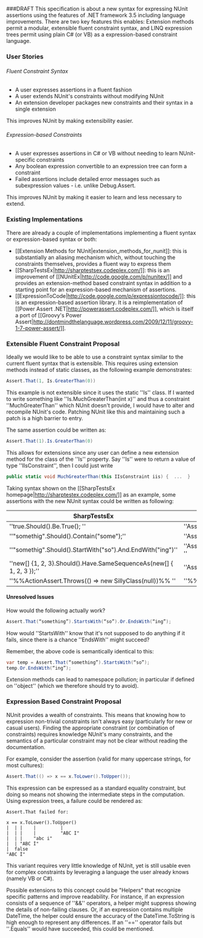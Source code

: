 ###DRAFT
This specification is about a new syntax for expressing NUnit assertions using the features of .NET framework 3.5 including language improvements.  There are two key features this enables: Extension methods permit a modular, extensible fluent constraint syntax, and LINQ expression trees permit using plain C# (or VB) as a expression-based constraint language.

### User Stories

###### Fluent Constraint Syntax

  * A user expresses assertions in a fluent fashion
  * A user extends NUnit's constraints without modifying NUnit
  * An extension developer packages new constraints and their syntax in a single extension

This improves NUnit by making extensibility easier.

###### Expression-based Constraints

  * A user expresses assertions in C# or VB without needing to learn NUnit-specific constraints
  * Any boolean expression convertible to an expression tree can form a constraint
  * Failed assertions include detailed error messages such as subexpression values - i.e. unlike Debug.Assert.

This improves NUnit by making it easier to learn and less necessary to extend.

### Existing Implementations

There are already a couple of implementations implementing a fluent syntax or expression-based syntax or both:

  * [[Extension Methods for NUnit|extension_methods_for_nunit]]: this is substantially an aliasing mechanism which, without touching the constraints themselves, provides a fluent way to express them
  * [[SharpTestsEx|http://sharptestsex.codeplex.com/]]: this is an improvement of [[NUnitEx|http://code.google.com/p/nunitex/]] and provides an extension-method based constraint syntax in addition to a starting point for an expression-based mechanism of assertions.
  * [[ExpressionToCode|http://code.google.com/p/expressiontocode/]]: this is an expression-based assertion library.  It is a reimplementation of [[Power Assert .NET|http://powerassert.codeplex.com/]], which is itself a port of [[Groovy's Power Assert|http://dontmindthelanguage.wordpress.com/2009/12/11/groovy-1-7-power-assert/]].

### Extensible Fluent Constraint Proposal
Ideally we would like to be able to use a constraint syntax similar to the current fluent syntax that is extensible.  This requires using extension methods instead of static classes, as the following example demonstrates:

```csharp
Assert.That(1, Is.GreaterThan(0))
```

This example is not extensible since it uses the static ''Is'' class.  If I wanted to write something like ''Is.MuchGreaterThan(int x)'' and thus a constraint ''MuchGreaterThan'' which NUnit doesn't provide, I would have to alter and recompile NUnit's code.  Patching NUnit like this and maintaining such a patch is a high barrier to entry.

The same assertion could be written as:

```csharp
Assert.That(1).Is.GreaterThan(0)
```

This allows for extensions since any user can define a new extension method for the class of the ''Is'' property.  Say ''Is'' were to return a value of type ''IIsConstraint'', then I could just write

```csharp
public static void MuchGreaterThan(this IIsConstraint iis) {  ...  }
```

Taking syntax shown on the [[SharpTestsEx homepage|http://sharptestex.codeplex.com/]] as an example, some assertions with the new NUnit syntax could be written as following:

| SharpTestsEx                                              | NUnit 3.0 proposal              |
|-----------------------------------------------------------|---------------------------------|
| ''true.Should().Be.True(); ''                             | ''Assert.That(true).Is.True''   | 
| ''"somethig".Should().Contain("some");''                  | ''Assert.That("something").Contains("some") '' |
| ''"somethig".Should().StartWith("so").And.EndWith("ing")''| ''Assert.That("something").StartsWith("so").And.EndsWith("ing") ''  |
| ''new[] {1, 2, 3}.Should().Have.SameSequenceAs(new[] { 1, 2, 3 });'' | ''Assert.That(new[] {1, 2, 3}).Is.EquivalentTo(new[] {1, 2, 3})'' |
| ''%%ActionAssert.Throws<ArgumentException>(() => new SillyClass(null))%% ''| ''%%Assert.That(() => new SillyClass(null)).Throws<ArgumentException>()%%'' |

#### Unresolved Issues

How would the following actually work?
```csharp
Assert.That(“something”).StartsWith(“so”).Or.EndsWith(“ing”);
```
How would ''StartsWith'' know that it's not supposed to do anything if it fails, since there is a chance ''EndsWith'' might succeed?

Remember, the above code is semantically identical to this:

```csharp
var temp = Assert.That(“something”).StartsWith(“so”);
temp.Or.EndsWith(“ing”);
```

Extension methods can lead to namespace pollution; in particular if defined on ''object'' (which we therefore should try to avoid).


### Expression Based Constraint Proposal

NUnit provides a wealth of constraints. This means that knowing how to expression non-trivial constraints isn't always easy (particularly for new or casual users).  Finding the appropriate constraint (or combination of constraints) requires knowledge NUnit's many constraints, and the semantics of a particular constraint may not be clear without reading the documentation.

For example, consider the assertion (valid for many uppercase strings, for most cultures):

```csharp
Assert.That(() => x == x.ToLower().ToUpper());
```

This expression can be expressed as a standard equality constraint, but doing so means not showing the intermediate steps in the computation.  Using expression trees, a failure could be rendered as:

```
Assert.That failed for:

x == x.ToLower().ToUpper()
|  | |    |         |
|  | |    |         "ABC I"
|  | |    "abc i"
|  | "ABC İ"
|  false
"ABC İ"
```

This variant requires very little knowledge of NUnit, yet is still usable even for complex constraints by leveraging a language the user already knows (namely VB or C#).

Possible extensions to this concept could be "Helpers" that recognize specific patterns and improve readability.  For instance, if an expression consists of a sequence of ''&&'' operators, a helper might suppress showing the details of non-failing clauses.  Or, if an expression contains multiple DateTime, the helper could ensure the accuracy of the DateTime.ToString is high enough to represent any differences.  If an ''=='' operator fails but ''.Equals'' would have succeeded, this could be mentioned.

